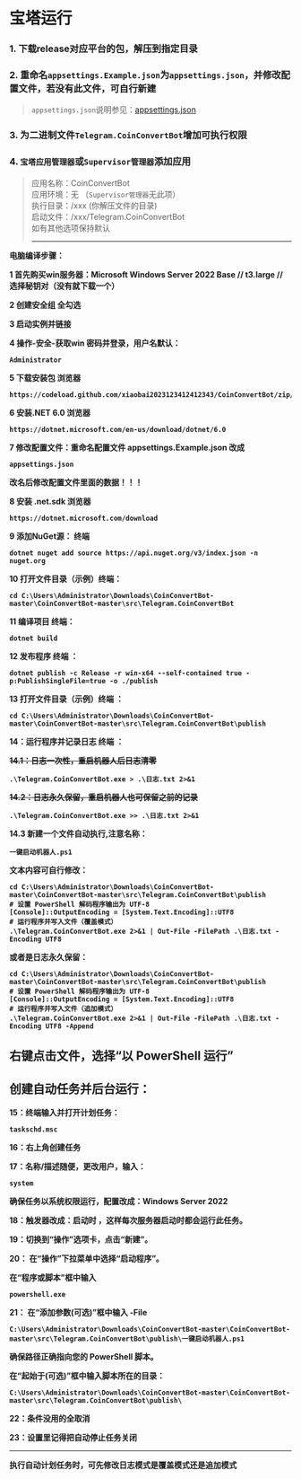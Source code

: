 # 宝塔运行

### 1. 下载release对应平台的包，解压到指定目录
### 2. 重命名`appsettings.Example.json`为`appsettings.json`，并修改配置文件，若没有此文件，可自行新建
> `appsettings.json`说明参见：[appsettings.json](appsettings.md)
### 3. 为二进制文件`Telegram.CoinConvertBot`增加可执行权限
### 4. `宝塔应用管理器`或`Supervisor管理器`添加应用
> 应用名称：CoinConvertBot  
> 应用环境：无 （`Supervisor管理器`无此项）  
> 执行目录：/xxx (你解压文件的目录)  
> 启动文件：/xxx/Telegram.CoinConvertBot  
> 如有其他选项保持默认
>
> -------------------------------------------

<b>电脑编译步骤：</u>

<b>1 首先购买win服务器：Microsoft Windows Server 2022 Base // t3.large // 选择秘钥对（没有就下载一个）</u>

<b>2 创建安全组  全勾选</u>

<b>3 启动实例并链接</u>

<b>4 操作-安全-获取win 密码并登录，用户名默认：</u>
```
Administrator
```

<b>5 下载安装包 浏览器  </u>

```
https://codeload.github.com/xiaobai2023123412412343/CoinConvertBot/zip/refs/heads/master
```

<b>6 安装.NET 6.0  浏览器   </u>
```
https://dotnet.microsoft.com/en-us/download/dotnet/6.0
```

<b>7 修改配置文件：重命名配置文件   appsettings.Example.json  改成</u>
```
appsettings.json
```
<b>改名后修改配置文件里面的数据！！！</u>


<b>8  安装 .net.sdk 浏览器 </u>   
```
https://dotnet.microsoft.com/download
```

<b>9 添加NuGet源： 终端  </u>
```
dotnet nuget add source https://api.nuget.org/v3/index.json -n nuget.org
```

<b>10 打开文件目录（示例）终端：</u>
```
cd C:\Users\Administrator\Downloads\CoinConvertBot-master\CoinConvertBot-master\src\Telegram.CoinConvertBot 
```

<b>11 编译项目 终端：</u>
```
dotnet build
```

<b>12 发布程序 终端 ：</u>
```
dotnet publish -c Release -r win-x64 --self-contained true -p:PublishSingleFile=true -o ./publish
```

<b>13  打开文件目录（示例）终端 ： </u>
```
cd C:\Users\Administrator\Downloads\CoinConvertBot-master\CoinConvertBot-master\src\Telegram.CoinConvertBot\publish
```

<b>14：运行程序并记录日志 终端 ： </u>

<b><del>14.1：日志一次性，重启机器人后日志清零 </del></u>
```
.\Telegram.CoinConvertBot.exe > .\日志.txt 2>&1
```
<b><del>14.2：日志永久保留，重启机器人也可保留之前的记录 </del></u>
```
.\Telegram.CoinConvertBot.exe >> .\日志.txt 2>&1
```
<b>14.3 新建一个文件自动执行,注意名称： </u>
```
一键启动机器人.ps1
```
<b>文本内容可自行修改： </u>
```
cd C:\Users\Administrator\Downloads\CoinConvertBot-master\CoinConvertBot-master\src\Telegram.CoinConvertBot\publish
# 设置 PowerShell 解码程序输出为 UTF-8
[Console]::OutputEncoding = [System.Text.Encoding]::UTF8
# 运行程序并写入文件（覆盖模式）
.\Telegram.CoinConvertBot.exe 2>&1 | Out-File -FilePath .\日志.txt -Encoding UTF8
```
<b>或者是日志永久保留： </u>
```
cd C:\Users\Administrator\Downloads\CoinConvertBot-master\CoinConvertBot-master\src\Telegram.CoinConvertBot\publish
# 设置 PowerShell 解码程序输出为 UTF-8
[Console]::OutputEncoding = [System.Text.Encoding]::UTF8
# 运行程序并写入文件（追加模式）
.\Telegram.CoinConvertBot.exe 2>&1 | Out-File -FilePath .\日志.txt -Encoding UTF8 -Append
```
右键点击文件，选择“以 PowerShell 运行”
---------------------------------------

<b>创建自动任务并后台运行： </u>
---------------------------------

<b>15：终端输入并打开计划任务：</u>
```
taskschd.msc
```
<b>16：右上角创建任务</u>

<b>17：名称/描述随便，更改用户，输入： </u>
```
system
```
<b>确保任务以系统权限运行，配置改成：Windows Server 2022</u>

<b>18：触发器改成：启动时  ，这样每次服务器启动时都会运行此任务。</u>

19：切换到“操作”选项卡，点击“新建”。

20： 在“操作”下拉菜单中选择“启动程序”。

在“程序或脚本”框中输入 
```
powershell.exe
```

21： 在“添加参数(可选)”框中输入 -File 
```
C:\Users\Administrator\Downloads\CoinConvertBot-master\CoinConvertBot-master\src\Telegram.CoinConvertBot\publish\一键启动机器人.ps1
```
确保路径正确指向您的 PowerShell 脚本。

在“起始于(可选)”框中输入脚本所在的目录：
```
C:\Users\Administrator\Downloads\CoinConvertBot-master\CoinConvertBot-master\src\Telegram.CoinConvertBot\publish\
```
<b>22：条件没用的全取消</u>

<b>23：设置里记得把自动停止任务关闭</u>

---------------------------------------

<b>执行自动计划任务时，可先修改日志模式是覆盖模式还是追加模式</u>
